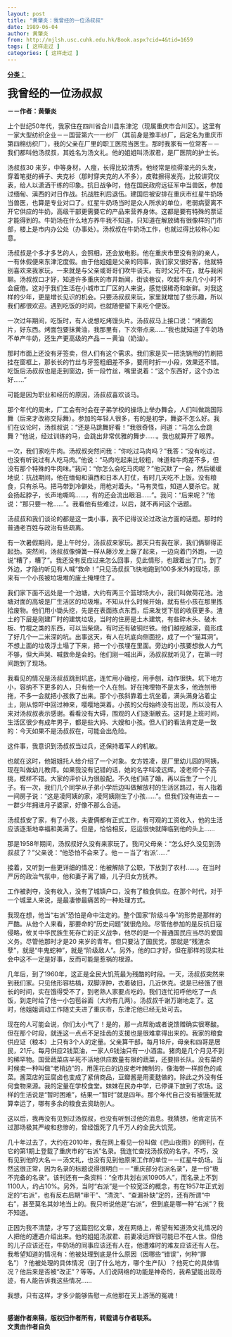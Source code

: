 ```yaml
---
layout: post
title: "黄肇炎：我曾经的一位汤叔叔"
date: 1989-06-04
author: 黄肇炎
from: http://mjlsh.usc.cuhk.edu.hk/Book.aspx?cid=4&tid=1659
tags: [ 这样走过 ]
categories: [ 这样走过 ]
---
```


<div style="margin: 15px 10px 10px 0px;">
 <div>
  <span id="ctl00_ContentPlaceHolder1_chapter1_SubjectLabel" style="font-weight:bold;text-decoration:underline;">
   分类：
  </span>
 </div>
 <p>
  <strong>
   <font size="5">
    我曾经的一位汤叔叔
   </font>
  </strong>
 </p>
 <p>
  <strong>
   －－作者：黄肇炎
  </strong>
 </p>
 <p>
  上个世纪50年代，我家住在四川省合川县东津沱（现属重庆市合川区）。这里有一家大型纺织企业－－国营第六一一纱厂（其前身是豫丰纱厂，后定名为重庆市第四棉纺织厂），我的父亲在厂里的职工医院当医生。那时我家有一位常客－－我们都叫他汤叔叔，其姓名为汤文礼。他的姐姐叫汤淑君，是厂医院的护士长。
 </p>
 <p>
  汤叔叔30 来岁，中等身材，人瘦，长得比较清秀。他经常是梳得溜光的头发，穿着笔挺的裤子、夹克衫（那时穿夹克的人不多），皮鞋擦得发亮，比较讲究仪表，给人以潇洒干练的印象。抗日战争时，他在国民政府远征军中当兽医，参加过缅甸、滇西的对日作战。抗战胜利后退伍。建国后被安排在重庆市红星牛奶场当兽医，也算是专业对口了。红星牛奶场当时是众人所求的单位，老弱病婴离不开它供应的牛奶，高级干部更需要它的产品来营养身体。这都是要有特殊的票证才能得到的。牛奶场在什么地方养牛我不知道，只知道在解放碑有很像样的门市部，楼上是市内办公处（办事处）。汤叔叔在牛奶场工作，也就过得比较称心如意。
 </p>
 <p>
  汤叔叔是个多才多艺的人，会照相，还会放电影。他在重庆市里没有别的亲人，一有休假便来东津沱度假。由于他姐姐是父亲的同事，我们家又很好客，他就特别喜欢来我家玩，一来就是与父亲或哥哥们吹牛谈天。有时父兄不在，就与我闲聊。汤叔叔口才好，知道许多重庆的市井新闻，街谈巷议，吹起牛来几个小时不会疲倦。这对于我们生活在小城市工厂区的人来说，感觉很稀奇和新鲜。对我这样的少年，更是增长见识的机会。只要汤叔叔来玩，家里就增加了些乐趣，所以我们都很欢迎。遇到吃饭的时间，也就随便留下来吃个便饭。
 </p>
 <p>
  一次过年期间，吃饭时，有人说想吃烤馒头片。汤叔叔马上接口说：“烤面包片，好东西。烤面包要抹黄油，我那里有，下次带点来……”我也就知道了牛奶场不单产牛奶，还生产更高级的产品－－黄油（奶油）。
 </p>
 <p>
  那时市面上还没有牙签卖，但人们有这个需求。我们家是买一把洗锅用的竹刷把挂在窗框上，那长长的竹丝与牙签粗细差不多，要用时折一小段，效果还不错。吃饭后汤叔叔也是走到窗边，折一段竹丝，嘴里说着：“这个东西好，这个办法好……”
 </p>
 <p>
  可能是因为职业和经历的原因，汤叔叔喜欢谈马。
 </p>
 <p>
  那个年代的周末，厂工会有时会在子弟学校的操场上举办舞会，人们叫做跳国际舞（后来才改称交际舞）。参加的年轻人很多，有的是初学，舞姿不怎么好。我们在议论时，汤叔叔说：“还是马跳舞好看！”我很奇怪，问道：“马怎么会跳舞？”他说，经过训练的马，会跳出非常优雅的舞步……。我也就算开了眼界。
 </p>
 <p>
  一次，我们家吃牛肉。汤叔叔突然问我：“你吃过马肉吗？”我答：“没有吃过，也没有听说过有人吃马肉。”他说：“马肉吃起来比较粗，味道和牛肉差不多，但没有那个特殊的牛肉味。”我问：“你怎么会吃马肉呢？”他沉默了一会，然后缓缓地说：抗战期间，他在缅甸和滇西和日本人打仗，有时几天吃不上饭。没有粮食，只有杀马。把马带到冷僻处，用枪对着头。“马有灵性，知道人要杀它。就会扬起脖子，长声地嘶鸣……，有的还会流出眼泪……”。我问：“后来呢？”他说：“那只要一枪……”。我看他有些难过，以后，就不再问这个话题。
 </p>
 <p>
  汤叔叔和我们谈论的都是这一类小事，我不记得议论过政治方面的话题。那时的普通老百姓与政治有些疏离。
 </p>
 <p>
  有一次暑假期间，是上午时分，汤叔叔来家玩。那天只有我在家，我们俩聊得正起劲。突然间，汤叔叔像弹簧一样从藤沙发上蹦了起来，一边向着门外跑，一边说“糟了，糟了”。我还没有反应过来怎么回事，见此情形，也跟着出了门。到了外边，才隐约听见有人喊“救命！”只见汤叔叔飞快地跑到100多米外的现场，原来有一个小孩被垃圾堆的废土掩埋住了。
 </p>
 <p>
  我们家下面不远处是一个池塘，大约有两三个篮球场大小，我们叫做荷花池。池塘对面的高坡是厂生活区的垃圾堆。不知从什么时候开始，就有些小孩在那里拣拾废物。他们用小锄头挖，先是在表面拣点东西，后来发觉下层的收获更多。渣土的下层是刚建厂时的建筑垃圾，当时的住房是土木建筑，有些碎木头、破木板、竹棍之类的东西，可以当柴烧。有时还有破铜烂铁。他们越挖越深，竟形成了好几个一二米深的坑。出事这天，有人在坑底向侧面挖，成了一个“猫耳洞”。不想上面的垃圾浮土塌了下来，把一个小孩埋在里面。旁边的小孩要想救人力气不够，但大声哭、喊救命是会的。他们刚一喊出声，汤叔叔就听见了，在第一时间跑到了现场。
 </p>
 <p>
  我看见的情况是汤叔叔跳到坑底，连忙用小锄挖，用手刨，动作很快。坑下地方小，容纳不下更多的人，只有他一个人在刨。好在掩埋物不是太多，他连刨带拖，不多一会就把小孩救了出来。那个小孩斜靠着土坑坐着，满头满身沾着尘土，刚从惊吓中回过神来，嘤嘤地哭着。小孩的父母始终没有出现，所以没有人来对汤叔叔表示感谢。看看没有大碍，围观的人们逐渐散去。这时是上班时间，生活区很少有成年男子，都是些大妈、大嫂和小孩。但人们的看法肯定是一致的：今天如果不是汤叔叔在，可能会出危险。
 </p>
 <p>
  这件事，我意识到汤叔叔当过兵，还保持着军人的机敏。
 </p>
 <p>
  也就在这时，他姐姐托人给介绍了一个对象。女方姓凌，是厂里幼儿园的阿姨，现在叫做幼儿教师。如果我没有记错的话，她的名字叫凌远辉。凌老师个子高挑，模样不错。大家的评价认为很般配。不久他们结了婚，再以后生了一个儿子。有一次，我们几个同学从子弟小学后边叫做解放村的生活区路过，有人指着一间房子说：“这是凌阿姨的家，凌阿姨刚生了小孩……”。但我们没有进去－－一群少年拥进月子婆家，好像不那么合适。
 </p>
 <p>
  汤叔叔安了家，有了小孩，夫妻俩都有正式工作，有可观的工资收入，他的生活应该逐渐地幸福和美满了。但是，恰恰相反，厄运很快就降临到他的头上……
 </p>
 <p>
  那是1958年期间，汤叔叔好久没有来家玩了。我问父母亲：“怎么好久没见到汤叔叔了？”父亲说：“他恐怕不会来了。他－－当了‘右派’……”
 </p>
 <p>
  接着，又听到一些更详细的情况：他被解除了公职，下放到了农村……。在当时严厉的政治气氛中，他和妻子离了婚，儿子归女方抚养。
 </p>
 <p>
  工作被剥夺，没有收入，没有了城镇户口，没有了粮食供应。在那个时代，对于一个城里人来说，是最凄惨最痛苦的一种处理方式。
 </p>
 <p>
  我现在想，他当“右派”恐怕是命中注定的。整个国家“阶级斗争”的形势是那样的严酷。从他个人来看，那要命的“历史问题”就很危险。尽管他参加的是反抗日寇侵略，攸关中华民族生死存亡的正义战争，他尽的是一个普通国民应当尽的爱国义务。尽管他那时才是20 来岁的青年。但只要沾了国民党，那就是“残渣余孽”，就是“牛鬼蛇神”，就是“阶级敌人”。另外，他的口才好，但在那样的现实社会中这不一定是好事，反而可能是惹祸的根源。
 </p>
 <p>
  几年后，到了1960年，这正是全民大饥荒最为残酷的时段。一天，汤叔叔突然来到我们家。只见他形容枯槁，双脚浮肿，衣着破旧，几近休克。说是已经饿了很长的时间，实在饿得受不了，到老熟人家要点吃的。我们连忙招呼他吃了一点饭，到走时给了他一小包苞谷面（大约有几两）。汤叔叔千谢万谢地走了。这时，他姐姐调动工作随丈夫进了重庆市，东津沱他已经无处可去。
 </p>
 <p>
  现在的人可能会说，你们太小气了！是的，那一点帮助或者说馈赠确实很寒酸。但在那个时段，就连这一点点不足挂齿的支援也是很难拿得出来的。我家的粮食供应证（粮本）上只有3个人的定量。父亲算干部，每月18斤，母亲和四哥是居民，21斤。每月供应2钱菜油，一家人6钱油只有一小酒盅。猪肉是几个月见不到的稀罕物。国营蔬菜店半死不活地供应数量有限的蔬菜，还要排长队。没有菜的时候卖一种叫做“老梢边”的，用莲花白的边皮老叶腌制的，像海带一样颜色的咸菜。酱菜店的豆腐卤也变成了紧俏商品，豆瓣酱是用麦麸做的。除此之外没有任何食物来源。我的定量在学校食堂。妹妹在民办中学，已停课下放到了农场。这样的生活说是“暂时困难”，结果一“暂时”就是四年。那个年代自己没有被饿死就算幸运了，哪有多余的粮食去资助别人。
 </p>
 <p>
  这以后，我再没有见到过汤叔叔，也没有听到过他的消息。我猜想，他肯定抗不过那场极其严峻和悲惨的，曾经饿死了几千万人的全民大饥荒。
 </p>
 <p>
  几十年过去了，大约在2010年，我在网上看见一份叫做《巴山夜雨》的网刊，在它的第1期上登载了重庆市的“右派”名录。我连忙查找汤叔叔的名字。不巧，没有见到他的大名－－汤文礼，也没有见到他原来工作的单位－－红星牛奶场。当然这很正常，因为名录的标题说得很明白－－“重庆部分右派名录”，是一份“极不完备的名录”。该刊还有一条资料：“全市共划右派10905人”，而名录上不到1100人，约占10%。另外，当时“右派”是一个较宽泛的概念，有在1957年正式划定的“右派”，也有反右后期“审干”、“清洗”、“查漏补缺”定的，还有所谓“中右”，甚至莫名其妙地当上的。我只听说他是“右派”，但到底是哪一种“右派”？我不知道。
 </p>
 <p>
  正因为我不清楚，才写了这篇回忆文章，发在网络上，希望有知道汤文礼情况的人把他的遭遇介绍出来。他的姐姐汤淑君、前妻凌远辉很可能已不在人世。但他的儿子应该还在，牛奶场的同事应该还有人在，他遭难时的难友应该还有人在。我希望知道的情况有：他被处理到底是什么原因（因哪些“错误”，何种“罪名”）？他被处理的具体情况（到了什么地方，哪个生产队）？他死亡的具体情况？他后来是否被“改正”？等等。人们说网络的功能是神奇的，我希望能出现奇迹，有人能告诉我这些情况……
 </p>
 <p>
  我想，只有这样，才多少能够告慰一点他那在天上游荡的冤魂！
 </p>
 <p>
  <br/>
  <strong>
   感谢作者来稿，版权归作者所有，转载请与作者联系。
   <br/>
   文责由作者自负
  </strong>
 </p>
</div>

